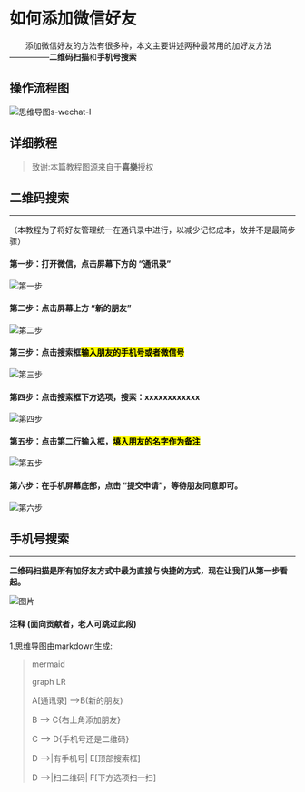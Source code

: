 # 如何添加微信好友

　　添加微信好友的方法有很多种，本文主要讲述两种最常用的加好友方法—————**二维码扫描**和**手机号搜索**
  
## 操作流程图
![思维导图s-wechat-Ⅰ](../../../../Image/Instant-messaging/wechat/add-friends/s-wechat-Ⅰ.jpg)


## 详细教程
> 致谢:本篇教程图源来自于**喜樂**授权

## 二维码搜索
***
（本教程为了将好友管理统一在通讯录中进行，以减少记忆成本，故并不是最简步骤）
#### 第一步：打开微信，点击屏幕下方的 “通讯录” 
![第一步](../../../../Image/Instant-messaging/wechat/add-friends/1.jpg)
#### 第二步：点击屏幕上方 “新的朋友”
![第二步](../../../../Image/Instant-messaging/wechat/add-friends/1-2.jpg)
#### 第三步：点击搜索框<mark>输入朋友的手机号或者微信号<mark>
![第三步](../../../../Image/Instant-messaging/wechat/add-friends/1-3.jpg)
#### 第四步：点击搜索框下方选项，搜索：xxxxxxxxxxxx
![第四步](../../../../Image/Instant-messaging/wechat/add-friends/1-4.jpg)
#### 第五步：点击第二行输入框，<mark>填入朋友的名字<mark>作为备注
![第五步](../../../../Image/Instant-messaging/wechat/add-friends/1-5.jpg)
#### 第六步：在手机屏幕底部，点击 “提交申请”，等待朋友同意即可。
![第六步](../../../../Image/Instant-messaging/wechat/add-friends/1-6.jpg)

## 手机号搜索
***
**二维码扫描是所有加好友方式中最为直接与快捷的方式，现在让我们从第一步看起。**




![图片](../../../../Image/Instant-messaging/wechat/add-friends/1-1.jpg)


#### 注释 (面向贡献者，老人可跳过此段)
1.思维导图由markdown生成:
>mermaid
>
>graph LR
>
>A[通讯录] -->B(新的朋友)
>
>    B --> C{右上角添加朋友}
>
>    C --> D{手机号还是二维码}
>
>    D -->|有手机号| E[顶部搜索框]
>
>    D -->|扫二维码| F[下方选项扫一扫]


